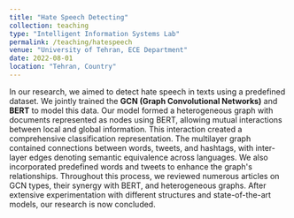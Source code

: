 ```yaml
---
title: "Hate Speech Detecting"
collection: teaching
type: "Intelligent Information Systems Lab"
permalink: /teaching/hatespeech
venue: "University of Tehran, ECE Department"
date: 2022-08-01
location: "Tehran, Country"
---
```


In our research, we aimed to detect hate speech in texts using a predefined dataset. We jointly trained the **GCN (Graph Convolutional Networks)** and **BERT** to model this data. Our model formed a heterogeneous graph with documents represented as nodes using BERT, allowing mutual interactions between local and global information. This interaction created a comprehensive classification representation. The multilayer graph contained connections between words, tweets, and hashtags, with inter-layer edges denoting semantic equivalence across languages. We also incorporated predefined words and tweets to enhance the graph's relationships. Throughout this process, we reviewed numerous articles on GCN types, their synergy with BERT, and heterogeneous graphs. After extensive experimentation with different structures and state-of-the-art models, our research is now concluded.
